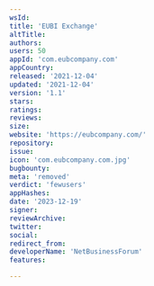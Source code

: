 ```yaml
---
wsId: 
title: 'EUBI Exchange'
altTitle: 
authors: 
users: 50
appId: 'com.eubcompany.com'
appCountry: 
released: '2021-12-04'
updated: '2021-12-04'
version: '1.1'
stars: 
ratings: 
reviews: 
size: 
website: 'https://eubcompany.com/'
repository: 
issue: 
icon: 'com.eubcompany.com.jpg'
bugbounty: 
meta: 'removed'
verdict: 'fewusers'
appHashes: 
date: '2023-12-19'
signer: 
reviewArchive: 
twitter: 
social: 
redirect_from: 
developerName: 'NetBusinessForum'
features: 

---
```


